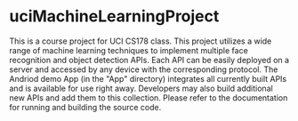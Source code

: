 # uciMachineLearningProject

This is a course project for UCI CS178 class. This project utilizes a wide range of machine learning techniques to implement multiple face recognition and object detection APIs. Each API can be easily deployed on a server and accessed by any device with the corresponding protocol. The Andriod demo App (in the "App" directory) integrates all currently built APIs and is available for use right away. Developers may also build additional new APIs and add them to this collection. Please refer to the documentation for running and building the source code.
